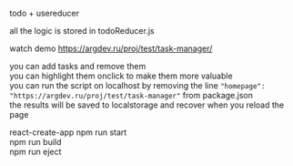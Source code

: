 todo + usereducer

all the logic is stored in todoReducer.js

watch demo https://argdev.ru/proj/test/task-manager/  

you can add tasks and remove them  
you can highlight them onclick to make them more valuable  
you can run the script on localhost by removing the line ```"homepage": "https://argdev.ru/proj/test/task-manager"``` from package.json  
the results will be saved to localstorage and recover when you reload the page  

react-create-app
npm run start  
npm run build  
npm run eject  
